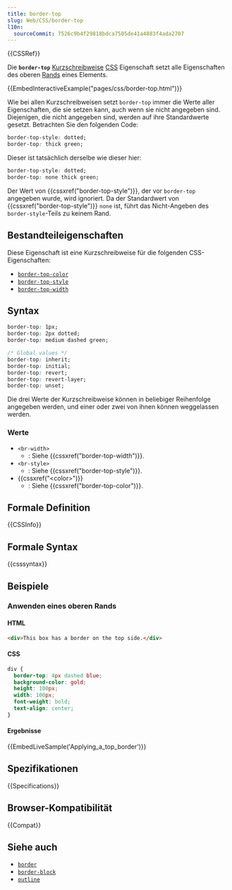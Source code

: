 ```yaml
---
title: border-top
slug: Web/CSS/border-top
l10n:
  sourceCommit: 7526c9b4f29818bdca7505de41a4883f4ada2707
---
```


{{CSSRef}}

Die **`border-top`** [Kurzschreibweise](/de/docs/Web/CSS/CSS_cascade/Shorthand_properties) [CSS](/de/docs/Web/CSS) Eigenschaft setzt alle Eigenschaften des oberen [Rands](/de/docs/Web/CSS/border) eines Elements.

{{EmbedInteractiveExample("pages/css/border-top.html")}}

Wie bei allen Kurzschreibweisen setzt `border-top` immer die Werte aller Eigenschaften, die sie setzen kann, auch wenn sie nicht angegeben sind. Diejenigen, die nicht angegeben sind, werden auf ihre Standardwerte gesetzt. Betrachten Sie den folgenden Code:

```css
border-top-style: dotted;
border-top: thick green;
```

Dieser ist tatsächlich derselbe wie dieser hier:

```css
border-top-style: dotted;
border-top: none thick green;
```

Der Wert von {{cssxref("border-top-style")}}, der vor `border-top` angegeben wurde, wird ignoriert. Da der Standardwert von {{cssxref("border-top-style")}} `none` ist, führt das Nicht-Angeben des `border-style`-Teils zu keinem Rand.

## Bestandteileigenschaften

Diese Eigenschaft ist eine Kurzschreibweise für die folgenden CSS-Eigenschaften:

- [`border-top-color`](/de/docs/Web/CSS/border-top-color)
- [`border-top-style`](/de/docs/Web/CSS/border-top-style)
- [`border-top-width`](/de/docs/Web/CSS/border-top-width)

## Syntax

```css
border-top: 1px;
border-top: 2px dotted;
border-top: medium dashed green;

/* Global values */
border-top: inherit;
border-top: initial;
border-top: revert;
border-top: revert-layer;
border-top: unset;
```

Die drei Werte der Kurzschreibweise können in beliebiger Reihenfolge angegeben werden, und einer oder zwei von ihnen können weggelassen werden.

### Werte

- `<br-width>`
  - : Siehe {{cssxref("border-top-width")}}.
- `<br-style>`
  - : Siehe {{cssxref("border-top-style")}}.
- {{cssxref("&lt;color&gt;")}}
  - : Siehe {{cssxref("border-top-color")}}.

## Formale Definition

{{CSSInfo}}

## Formale Syntax

{{csssyntax}}

## Beispiele

### Anwenden eines oberen Rands

#### HTML

```html
<div>This box has a border on the top side.</div>
```

#### CSS

```css
div {
  border-top: 4px dashed blue;
  background-color: gold;
  height: 100px;
  width: 100px;
  font-weight: bold;
  text-align: center;
}
```

#### Ergebnisse

{{EmbedLiveSample('Applying_a_top_border')}}

## Spezifikationen

{{Specifications}}

## Browser-Kompatibilität

{{Compat}}

## Siehe auch

- [`border`](/de/docs/Web/CSS/border)
- [`border-block`](/de/docs/Web/CSS/border-block)
- [`outline`](/de/docs/Web/CSS/outline)
